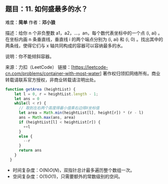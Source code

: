 ## 题目：11. 如何盛最多的水？
难度：**简单** 作者：**邓小狼**

描述：给你 n 个非负整数 a1，a2，...，an，每个数代表坐标中的一个点 (i, ai) 。在坐标内画 n 条垂直线，垂直线 i 的两个端点分别为 (i, ai) 和 (i, 0) 。找出其中的两条线，使得它们与 x 轴共同构成的容器可以容纳最多的水。

说明：你不能倾斜容器。

来源：力扣（LeetCode）
链接：[https://leetcode-cn.com/problems/container-with-most-water]
著作权归领扣网络所有。商业转载请联系官方授权，非商业转载请注明出处。
 

```js
function getArea (heightList) {
    let l = 0, r = heightList.length - 1;
    let ans = 0
    while(l < r) {
      // 取到左右两个高度得最小值乘右边得X坐标值
      let area = Math.min(heightList[l], height[r]) * (r - l)
      ans = Math.max(ans, area)
      if (heightList[l] < heightList[r]) {
        ++l
      }
      else {
        --r 
      }
      return ans
    }
  }
```

- 时间复杂度：O(N)*O*(*N*)，双指针总计最多遍历整个数组一次。
- 空间复杂度：O(1)*O*(1)，只需要额外的常数级别的空间。





